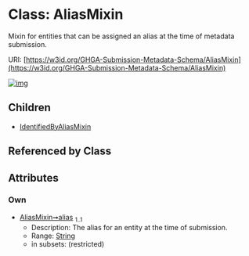 
# Class: AliasMixin


Mixin for entities that can be assigned an alias at the time of metadata submission.

URI: [https://w3id.org/GHGA-Submission-Metadata-Schema/AliasMixin](https://w3id.org/GHGA-Submission-Metadata-Schema/AliasMixin)


[![img](https://yuml.me/diagram/nofunky;dir:TB/class/[IdentifiedByAliasMixin],[AliasMixin&#124;alias:string]^-[IdentifiedByAliasMixin])](https://yuml.me/diagram/nofunky;dir:TB/class/[IdentifiedByAliasMixin],[AliasMixin&#124;alias:string]^-[IdentifiedByAliasMixin])

## Children

 * [IdentifiedByAliasMixin](IdentifiedByAliasMixin.md)

## Referenced by Class


## Attributes


### Own

 * [AliasMixin➞alias](AliasMixin_alias.md)  <sub>1..1</sub>
     * Description: The alias for an entity at the time of submission.
     * Range: [String](types/String.md)
     * in subsets: (restricted)
